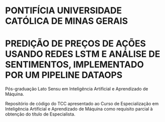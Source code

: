 # PONTIFÍCIA UNIVERSIDADE CATÓLICA DE MINAS GERAIS

# PREDIÇÃO DE PREÇOS DE AÇÕES USANDO REDES LSTM E ANÁLISE DE SENTIMENTOS, IMPLEMENTADO POR UM PIPELINE DATAOPS

Pós-graduação Lato Sensu em Inteligência Artificial e Aprendizado de Máquina.

Repositório de código do TCC apresentado ao Curso de Especialização em Inteligência Artificial e Aprendizado de Máquina como requisito parcial à obtenção do título de Especialista.
